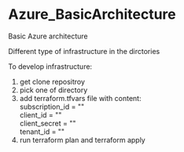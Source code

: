 # Azure_BasicArchitecture

Basic Azure architecture 


Different type of infrastructure in the dirctories 

To develop infrastructure:
1. get clone repositroy 
2. pick one of directory 
3. add terraform.tfvars file with content:<br>
subscription_id = ""<br>
client_id = ""<br>
client_secret = ""<br>
tenant_id = ""<br>
3. run terraform plan and terraform apply 

